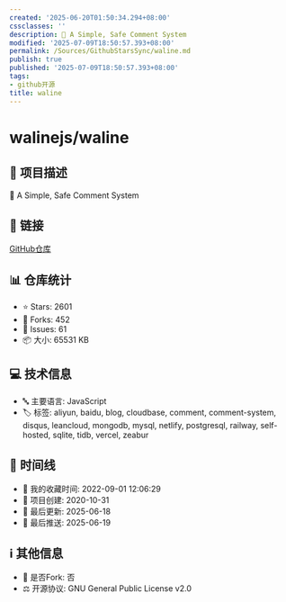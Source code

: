 ```yaml
---
created: '2025-06-20T01:50:34.294+08:00'
cssclasses: ''
description: 💬 A Simple, Safe Comment System
modified: '2025-07-09T18:50:57.393+08:00'
permalink: /Sources/GithubStarsSync/waline.md
publish: true
published: '2025-07-09T18:50:57.393+08:00'
tags:
- github开源
title: waline
---
```

# walinejs/waline

## 📝 项目描述

💬 A Simple, Safe Comment System

## 🔗 链接

[GitHub仓库](https://github.com/walinejs/waline)

## 📊 仓库统计

- ⭐ Stars: 2601
- 🍴 Forks: 452
- 🐛 Issues: 61
- 📦 大小: 65531 KB

## 💻 技术信息

- 🔤 主要语言: JavaScript
- 🏷️ 标签: aliyun, baidu, blog, cloudbase, comment, comment-system, disqus, leancloud, mongodb, mysql, netlify, postgresql, railway, self-hosted, sqlite, tidb, vercel, zeabur

## 📅 时间线

- 🌟 我的收藏时间: 2022-09-01 12:06:29
- 🎂 项目创建: 2020-10-31
- 🔄 最后更新: 2025-06-18
- 🚀 最后推送: 2025-06-19

## ℹ️ 其他信息

- 🔀 是否Fork: 否
- ⚖️ 开源协议: GNU General Public License v2.0
